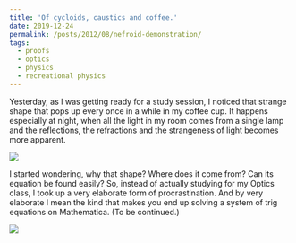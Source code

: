 ```yaml
---
title: 'Of cycloids, caustics and coffee.'
date: 2019-12-24
permalink: /posts/2012/08/nefroid-demonstration/
tags:
  - proofs
  - optics
  - physics
  - recreational physics
---
```


Yesterday, as I was getting ready for a study session, I noticed that strange shape that pops up every once in a while in my coffee cup. It happens especially at night, when all the light in my room comes from a single lamp and the reflections, the refractions and the strangeness of light becomes more apparent.

![](https://i.imgur.com/RfJ1buc.jpg)

I started wondering, why that shape? Where does it come from? Can its equation be found easily? So, instead of actually studying for my Optics class, I took up a very elaborate form of procrastination. And by very elaborate I mean the kind that makes you end up solving a system of trig equations on Mathematica. (To be continued.)

![](https://i.imgur.com/YDWEbvU.gif)

